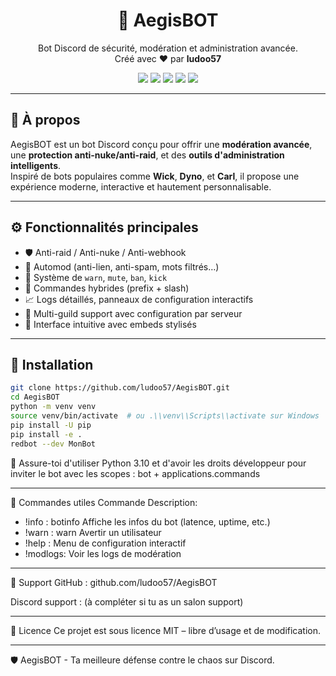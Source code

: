 <h1 align="center">🤖 AegisBOT</h1>
<p align="center">
Bot Discord de sécurité, modération et administration avancée.<br>
Créé avec ❤️ par <strong>ludoo57</strong>
</p>

<p align="center">
<img src="https://img.shields.io/endpoint?url=https://raw.githubusercontent.com/ludoo57/AegisBOT/main/.github/version-badge.json&style=flat-square" />
<img src="https://img.shields.io/badge/AegisBOT-v2.0.0-blue?style=flat-square" />
<img src="https://img.shields.io/badge/Python-3.10+-yellow?style=flat-square" />
<img src="https://img.shields.io/badge/RedBot-Compatible-brightgreen?style=flat-square" />
<img src="https://img.shields.io/github/license/ludoo57/AegisBOT?style=flat-square" />
</p>

---

## 📌 À propos

AegisBOT est un bot Discord conçu pour offrir une **modération avancée**, une **protection anti-nuke/anti-raid**, et des **outils d'administration intelligents**.  
Inspiré de bots populaires comme **Wick**, **Dyno**, et **Carl**, il propose une expérience moderne, interactive et hautement personnalisable.

---

## ⚙️ Fonctionnalités principales

- 🛡️ Anti-raid / Anti-nuke / Anti-webhook
- 💬 Automod (anti-lien, anti-spam, mots filtrés…)
- 👮 Système de `warn`, `mute`, `ban`, `kick`
- 📄 Commandes hybrides (prefix + slash)
- 📈 Logs détaillés, panneaux de configuration interactifs
- 🧩 Multi-guild support avec configuration par serveur
- 🧠 Interface intuitive avec embeds stylisés

---

## 🚀 Installation

```bash
git clone https://github.com/ludoo57/AegisBOT.git
cd AegisBOT
python -m venv venv
source venv/bin/activate  # ou .\\venv\\Scripts\\activate sur Windows
pip install -U pip
pip install -e .
redbot --dev MonBot
```

🔧 Assure-toi d'utiliser Python 3.10 et d'avoir les droits développeur pour inviter le bot avec les scopes :
bot + applications.commands

---

🧪 Commandes utiles
Commande	Description:

- !info : botinfo	Affiche les infos du bot (latence, uptime, etc.)
- !warn : warn	Avertir un utilisateur
- !help	: Menu de configuration interactif
- !modlogs: Voir les logs de modération

---

💬 Support
GitHub : github.com/ludoo57/AegisBOT

Discord support : (à compléter si tu as un salon support)

---

📄 Licence
Ce projet est sous licence MIT – libre d’usage et de modification.

---

🛡️ AegisBOT - Ta meilleure défense contre le chaos sur Discord.
